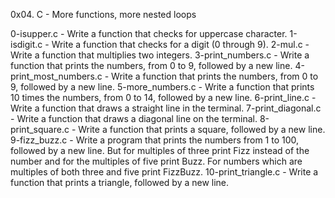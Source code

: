 0x04. C - More functions, more nested loops

0-isupper.c - Write a function that checks for uppercase character.
1-isdigit.c - Write a function that checks for a digit (0 through 9).
2-mul.c - Write a function that multiplies two integers.
3-print_numbers.c - Write a function that prints the numbers, from 0 to 9, followed by a new line.
4-print_most_numbers.c - Write a function that prints the numbers, from 0 to 9, followed by a new line.
5-more_numbers.c - Write a function that prints 10 times the numbers, from 0 to 14, followed by a new line.
6-print_line.c - Write a function that draws a straight line in the terminal.
7-print_diagonal.c - Write a function that draws a diagonal line on the terminal.
8-print_square.c - Write a function that prints a square, followed by a new line.
9-fizz_buzz.c - Write a program that prints the numbers from 1 to 100, followed by a new line. But for multiples of three print Fizz instead of the number and for the multiples of five print Buzz. For numbers which are multiples of both three and five print FizzBuzz.
10-print_triangle.c - Write a function that prints a triangle, followed by a new line.
